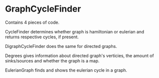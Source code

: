 # GraphCycleFinder
Contains 4 pieces of code.

CycleFinder determines whether graph is hamiltonian or eulerian and returns respective cycles, if present.

DigraphCycleFinder does the same for directed graphs.

Degrees gives information about directed graph's verticies, the amount of sinks/sources and whether the graph is a map.

EulerianGraph finds and shows the eulerian cycle in a graph.
